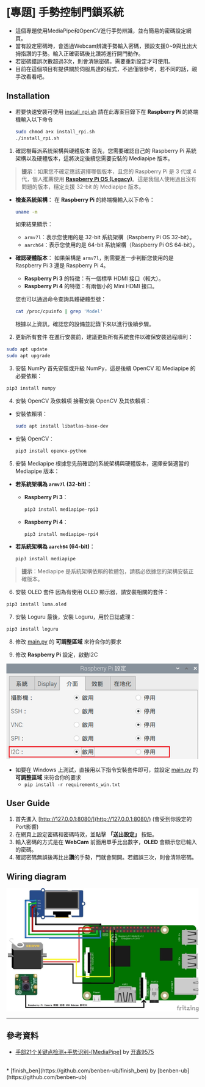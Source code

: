 # [專題] 手勢控制門鎖系統

* 這個專題使用MediaPipe和OpenCV進行手勢辨識，並有簡易的密碼設定網頁。
* 當有設定密碼時，會透過Webcam辨識手勢輸入密碼，預設支援0~9與比出大拇指讚的手勢。輸入正確密碼後比讚將進行開門動作。
* 若密碼錯誤次數超過3次，則會清除密碼，需要重新設定才可使用。
* 目前在這個項目有提供關於伺服馬達的程式，不過僅限參考，若不同的話，親手改看看吧。

## Installation

* 若要快速安裝可使用 [install_rpi.sh](install_rpi.sh)
  請在此專案目錄下在 **Raspberry Pi** 的終端機輸入以下命令
  ```bash
  sudo chmod a+x install_rpi.sh
  ./install_rpi.sh
  ```

1. 確認樹莓派系統架構與硬體版本
首先，您需要確認自己的 Raspberry Pi 系統架構以及硬體版本，這將決定後續您需要安裝的 Mediapipe 版本。

> **提示**：如果您不確定應該選擇哪個版本，且您的 Raspberry Pi 是 3 代或 4 代，個人推薦使用 [**Raspberry Pi OS (Legacy)**](https://downloads.raspberrypi.com/raspios_oldstable_armhf/images/raspios_oldstable_armhf-2022-01-28/2022-01-28-raspios-buster-armhf.zip)。這是我個人使用過且沒有問題的版本，穩定支援 32-bit 的 Mediapipe 版本。

- **檢查系統架構**：
  在 **Raspberry Pi** 的終端機輸入以下命令：
  ```bash
  uname -m
  ```
  如果結果顯示：
  - `armv7l`：表示您使用的是 32-bit 系統架構（Raspberry Pi OS 32-bit）。
  - `aarch64`：表示您使用的是 64-bit 系統架構（Raspberry Pi OS 64-bit）。

- **確認硬體版本**：
  如果架構是 `armv7l`，則需要進一步判斷您使用的是 Raspberry Pi 3 還是 Raspberry Pi 4。
  - **Raspberry Pi 3** 的特徵：有一個標準 HDMI 接口（較大）。
  - **Raspberry Pi 4** 的特徵：有兩個小的 Mini HDMI 接口。

  您也可以通過命令查詢具體硬體型號：
  ```bash
  cat /proc/cpuinfo | grep 'Model'
  ```

  根據以上資訊，確認您的設備並記錄下來以進行後續步驟。

2. 更新所有套件
在進行安裝前，建議更新所有系統套件以確保安裝過程順利：

  ```bash
  sudo apt update
  sudo apt upgrade
  ```

3. 安裝 NumPy
首先安裝或升級 NumPy，這是後續 OpenCV 和 Mediapipe 的必要依賴：

  ```bash
  pip3 install numpy
  ```

4. 安裝 OpenCV 及依賴項
接著安裝 OpenCV 及其依賴項：

- 安裝依賴項：
  ```bash
  sudo apt install libatlas-base-dev
  ```

- 安裝 OpenCV：
  ```bash
  pip3 install opencv-python
  ```

5. 安裝 Mediapipe
根據您先前確認的系統架構與硬體版本，選擇安裝適當的 Mediapipe 版本：

- **若系統架構為 `armv7l` (32-bit)**：
  - **Raspberry Pi 3**：
    ```bash
    pip3 install mediapipe-rpi3
    ```
  - **Raspberry Pi 4**：
    ```bash
    pip3 install mediapipe-rpi4
    ```

- **若系統架構為 `aarch64` (64-bit)**：
    ```bash
    pip3 install mediapipe
    ```

> **提示**：Mediapipe 是系統架構依賴的軟體包，請務必依據您的架構安裝正確版本。

6. 安裝 OLED 套件
因為有使用 OLED 顯示器，請安裝相關的套件：
  ```bash
  pip3 install luma.oled
  ```

7. 安裝 Loguru
最後，安裝 Loguru，用於日誌處理：
  ```bash
  pip3 install loguru
  ```

8. 修改 [main.py](main.py) 的 **可調整區域** 來符合你的要求

9. 修改 **Raspberry Pi** 設定，啟動I2C

![I2C 設定](https://raw.githubusercontent.com/MeowXiaoXiang/Gesture-Controlled-Door-Lock-System/master/markdown_img/raspi_config.png)

* 如要在 Windows 上測試，直接用以下指令安裝套件即可，並設定 [main.py](main.py) 的 **可調整區域** 來符合你的要求
  * `pip install -r requirements_win.txt`

## User Guide

1. 首先進入 [http://127.0.0.1:8080/](http://127.0.0.1:8080/) (會受到你設定的Port影響)
2. 在網頁上設定密碼和密碼時效，並點擊 **「送出設定」** 按鈕。
3. 輸入密碼的方式是在 **WebCam** 前面用單手比出數字，**OLED** 會顯示您已輸入的密碼。
4. 確認密碼無誤後再比出**讚**的手勢，門就會開開。若錯誤三次，則會清除密碼。

## Wiring diagram
![接線圖](https://raw.githubusercontent.com/MeowXiaoXiang/Gesture-Controlled-Door-Lock-System/master/markdown_img/wiring_diagram.jpg)

---
## 參考資料
* [手部21个关键点检测+手势识别-[MediaPipe]](https://blog.csdn.net/weixin_45930948/article/details/115444916) by [开鑫9575](https://blog.csdn.net/weixin_45930948)
<br>
* [finish_ben](https://github.com/benben-ub/finish_ben) by [benben-ub](https://github.com/benben-ub)
